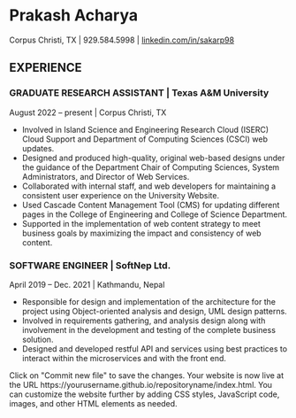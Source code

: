<!DOCTYPE html>
<html>
<head>
	<title>Prakash Acharya</title>
</head>
<body>
	<h1>Prakash Acharya</h1>
	<p>Corpus Christi, TX | 929.584.5998 | <a href="https://www.linkedin.com/in/sakarp98">linkedin.com/in/sakarp98</a></p>
	<h2>EXPERIENCE</h2>
	<h3>GRADUATE RESEARCH ASSISTANT | Texas A&amp;M University</h3>
	<p>August 2022 – present | Corpus Christi, TX</p>
	<ul>
		<li>Involved in Island Science and Engineering Research Cloud (ISERC) Cloud Support and Department of Computing Sciences (CSCI) web updates.</li>
		<li>Designed and produced high-quality, original web-based designs under the guidance of the Department Chair of Computing Sciences, System Administrators, and Director of Web Services.</li>
		<li>Collaborated with internal staff, and web developers for maintaining a consistent user experience on the University Website.</li>
		<li>Used Cascade Content Management Tool (CMS) for updating different pages in the College of Engineering and College of Science Department.</li>
		<li>Supported in the implementation of web content strategy to meet business goals by maximizing the impact and consistency of web content.</li>
	</ul>
	<h3>SOFTWARE ENGINEER | SoftNep Ltd.</h3>
	<p>April 2019 – Dec. 2021 | Kathmandu, Nepal</p>
	<ul>
		<li>Responsible for design and implementation of the architecture for the project using Object-oriented analysis and design, UML design patterns.</li>
		<li>Involved in requirements gathering, and analysis design along with involvement in the development and testing of the complete business solution.</li>
		<li>Designed and developed restful API and services using best practices to interact within the microservices and with the front end.</li>
	</ul>
</body>
</html>
Click on "Commit new file" to save the changes.
Your website is now live at the URL https://yourusername.github.io/repositoryname/index.html.
You can customize the website further by adding CSS styles, JavaScript code, images, and other HTML elements as needed.






